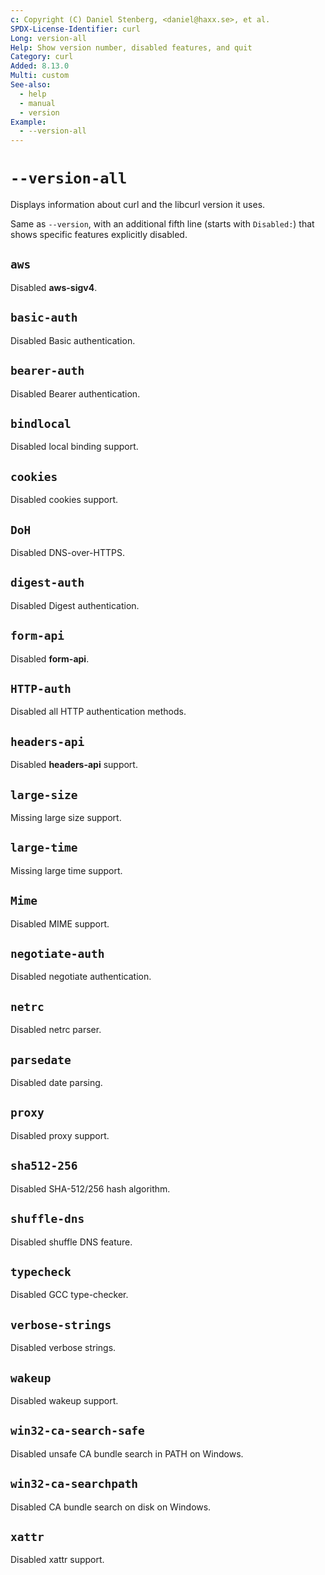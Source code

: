 ```yaml
---
c: Copyright (C) Daniel Stenberg, <daniel@haxx.se>, et al.
SPDX-License-Identifier: curl
Long: version-all
Help: Show version number, disabled features, and quit
Category: curl
Added: 8.13.0
Multi: custom
See-also:
  - help
  - manual
  - version
Example:
  - --version-all
---
```


# `--version-all`

Displays information about curl and the libcurl version it uses.

Same as `--version`, with an additional fifth line (starts with `Disabled:`)
that shows specific features explicitly disabled.

## `aws`
Disabled **aws-sigv4**.

## `basic-auth`
Disabled Basic authentication.

## `bearer-auth`
Disabled Bearer authentication.

## `bindlocal`
Disabled local binding support.

## `cookies`
Disabled cookies support.

## `DoH`
Disabled DNS-over-HTTPS.

## `digest-auth`
Disabled Digest authentication.

## `form-api`
Disabled **form-api**.

## `HTTP-auth`
Disabled all HTTP authentication methods.

## `headers-api`
Disabled **headers-api** support.

## `large-size`
Missing large size support.

## `large-time`
Missing large time support.

## `Mime`
Disabled MIME support.

## `negotiate-auth`
Disabled negotiate authentication.

## `netrc`
Disabled netrc parser.

## `parsedate`
Disabled date parsing.

## `proxy`
Disabled proxy support.

## `sha512-256`
Disabled SHA-512/256 hash algorithm.

## `shuffle-dns`
Disabled shuffle DNS feature.

## `typecheck`
Disabled GCC type-checker.

## `verbose-strings`
Disabled verbose strings.

## `wakeup`
Disabled wakeup support.

## `win32-ca-search-safe`
Disabled unsafe CA bundle search in PATH on Windows.

## `win32-ca-searchpath`
Disabled CA bundle search on disk on Windows.

## `xattr`
Disabled xattr support.

